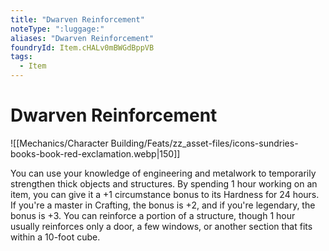 ```yaml
---
title: "Dwarven Reinforcement"
noteType: ":luggage:"
aliases: "Dwarven Reinforcement"
foundryId: Item.cHALv0mBWGdBppVB
tags:
  - Item
---
```


# Dwarven Reinforcement
![[Mechanics/Character Building/Feats/zz_asset-files/icons-sundries-books-book-red-exclamation.webp|150]]

You can use your knowledge of engineering and metalwork to temporarily strengthen thick objects and structures. By spending 1 hour working on an item, you can give it a +1 circumstance bonus to its Hardness for 24 hours. If you're a master in Crafting, the bonus is +2, and if you're legendary, the bonus is +3. You can reinforce a portion of a structure, though 1 hour usually reinforces only a door, a few windows, or another section that fits within a 10-foot cube.
